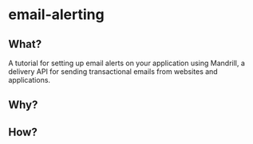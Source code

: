 # email-alerting

## What?  
A tutorial for setting up email alerts on your application using Mandrill, a delivery API for sending transactional emails from websites and applications.

## Why?

## How?  
